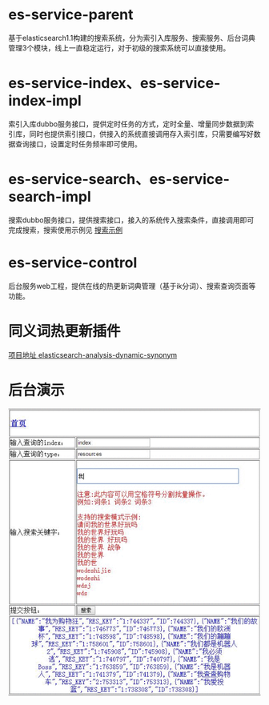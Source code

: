 # es-service-parent
  基于elasticsearch1.1构建的搜索系统，分为索引入库服务、搜索服务、后台词典管理3个模块，线上一直稳定运行，对于初级的搜索系统可以直接使用。


# es-service-index、es-service-index-impl
  索引入库dubbo服务接口，提供定时任务的方式，定时全量、增量同步数据到索引库，同时也提供索引接口，供接入的系统直接调用存入索引库，只需要编写好数据查询接口，设置定时任务频率即可使用。
 
 
# es-service-search、es-service-search-impl
  搜索dubbo服务接口，提供搜索接口，接入的系统传入搜索条件，直接调用即可完成搜索，搜索使用示例见
  <a href="https://github.com/hailin0/es-service-parent/blob/master/es-service-search-impl/src/test/java/com/es/service/search/App.java">搜索示例</a>
 
# es-service-control
  后台服务web工程，提供在线的热更新词典管理（基于ik分词）、搜索查询页面等功能。
 
# 同义词热更新插件
<a href="https://github.com/hailin0/elasticsearch-analysis-dynamic-synonym">项目地址 elasticsearch-analysis-dynamic-synonym</a>
# 后台演示
![Alt 演示效果](/es-service-doc/doc/demo/man.gif "演示效果") 
